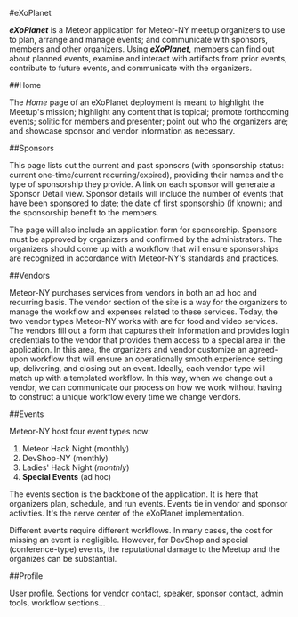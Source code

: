 #eXoPlanet

***eXoPlanet*** is a Meteor application for Meteor-NY meetup organizers to use to plan, arrange and manage events; and communicate with sponsors, members and other organizers. Using ***eXoPlanet,*** members can find out about planned events, examine and interact with artifacts from prior events, contribute to future events, and communicate with the organizers.

##Home

The *Home* page of an eXoPlanet deployment is meant to highlight the Meetup's mission; highlight any content that is topical; promote forthcoming events; solitic for members and presenter; point out who the organizers are; and showcase sponsor and vendor information as necessary.


##Sponsors

This page lists out the current and past sponsors (with sponsorship status: current one-time/current recurring/expired), providing their names and the type of sponsorship they provide. A link on each sponsor will generate a Sponsor Detail view. Sponsor details will include the number of events that have been sponsored to date; the date of first sponsorship (if known); and the sponsorship benefit to the members.

The page will also include an application form for sponsorship. Sponsors must be approved by organizers and confirmed by the administrators. The organizers should come up with a workflow that will ensure sponsorships are recognized in accordance with Meteor-NY's standards and practices.

##Vendors

Meteor-NY purchases services from vendors in both an ad hoc and recurring basis. The vendor section of the site is a way for the organizers to manage the workflow and expenses related to these services. Today, the two vendor types Meteor-NY works with are for food and video services. The vendors fill out a form that captures their information and provides login credentials to the vendor that provides them access to a special area in the application. In this area, the organizers and vendor customize an agreed-upon workflow that will ensure an operationally smooth experience setting up, delivering, and closing out an event. Ideally, each vendor type will match up with a templated workflow. In this way, when we change out a vendor, we can communicate our process on how we work without having to construct a unique workflow every time we change vendors.

##Events

Meteor-NY host four event types now:

1. Meteor Hack Night (monthly)
2. DevShop-NY (monthly)
3. Ladies' Hack Night (*monthly*)
4. **Special Events** (ad hoc)

The events section is the backbone of the application. It is here that organizers plan, schedule, and run events. Events tie in vendor and sponsor activities. It's the nerve center of the eXoPlanet implementation.

Different events require different workflows. In many cases, the cost for missing an event is negligible. However, for DevShop and special (conference-type) events, the reputational damage to the Meetup and the organizes can be substantial.

##Profile

User profile. Sections for vendor contact, speaker, sponsor contact, admin tools, workflow sections...
